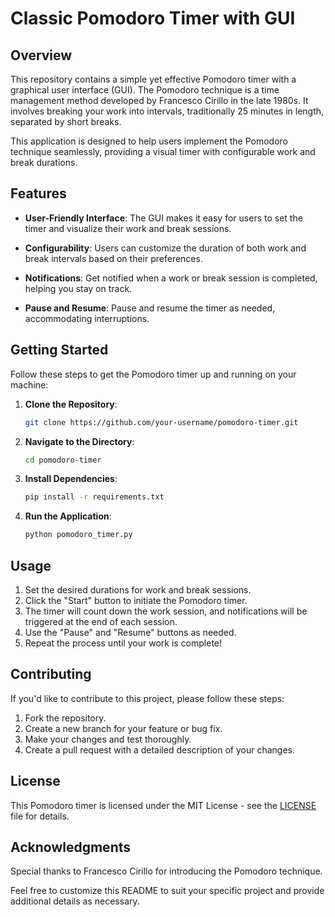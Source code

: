# Classic Pomodoro Timer with GUI

## Overview

This repository contains a simple yet effective Pomodoro timer with a graphical user interface (GUI). The Pomodoro technique is a time management method developed by Francesco Cirillo in the late 1980s. It involves breaking your work into intervals, traditionally 25 minutes in length, separated by short breaks.

This application is designed to help users implement the Pomodoro technique seamlessly, providing a visual timer with configurable work and break durations.

## Features

- **User-Friendly Interface**: The GUI makes it easy for users to set the timer and visualize their work and break sessions.

- **Configurability**: Users can customize the duration of both work and break intervals based on their preferences.

- **Notifications**: Get notified when a work or break session is completed, helping you stay on track.

- **Pause and Resume**: Pause and resume the timer as needed, accommodating interruptions.

## Getting Started

Follow these steps to get the Pomodoro timer up and running on your machine:

1. **Clone the Repository**: 
   ```bash
   git clone https://github.com/your-username/pomodoro-timer.git
   ```

2. **Navigate to the Directory**:
   ```bash
   cd pomodoro-timer
   ```

3. **Install Dependencies**:
   ```bash
   pip install -r requirements.txt
   ```

4. **Run the Application**:
   ```bash
   python pomodoro_timer.py
   ```

## Usage

1. Set the desired durations for work and break sessions.
2. Click the "Start" button to initiate the Pomodoro timer.
3. The timer will count down the work session, and notifications will be triggered at the end of each session.
4. Use the "Pause" and "Resume" buttons as needed.
5. Repeat the process until your work is complete!

## Contributing

If you'd like to contribute to this project, please follow these steps:

1. Fork the repository.
2. Create a new branch for your feature or bug fix.
3. Make your changes and test thoroughly.
4. Create a pull request with a detailed description of your changes.

## License

This Pomodoro timer is licensed under the MIT License - see the [LICENSE](LICENSE) file for details.

## Acknowledgments

Special thanks to Francesco Cirillo for introducing the Pomodoro technique.

Feel free to customize this README to suit your specific project and provide additional details as necessary.
